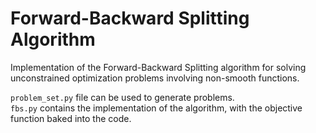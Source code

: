 # Forward-Backward Splitting Algorithm

Implementation of the Forward-Backward Splitting algorithm for solving unconstrained optimization problems involving
non-smooth functions.

`problem_set.py` file can be used to generate problems.  
`fbs.py` contains the implementation of the algorithm, with the objective function baked into the code.  
